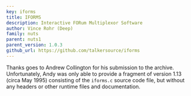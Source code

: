 ```yaml
---
key: iforms
title: IFORMS
description: Interactive FORum Multiplexor Software
author: Vince Rohr (Deep)
family: nuts
parent: nuts1
parent_version: 1.0.3
github_url: https://github.com/talkersource/iforms
---
```


Thanks goes to Andrew Collington for his submission to the archive. Unfortunately,
Andy was only able to provide a fragment of version 1.13 (circa May 1995) consisting
of the `iforms.c` source code file, but without any headers or other runtime files
and documentation.
